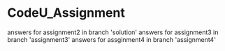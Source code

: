 # CodeU_Assignment
answers for assignment2 in branch 'solution'
answers for assignment3 in branch 'assignment3'
answers for assginment4 in branch 'assignment4'
